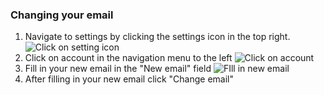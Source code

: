### Changing your email 

1. Navigate to settings by clicking the settings icon in the top right.
![Click on setting icon](/help-img/general/toSettings.jpg)
2. Click on account in the navigation menu to the left
![Click on account](/help-img/account/toAccount.jpg)
3. Fill in your new email in the "New email" field
![FIll in new email](/help-img/account/changeEmail.jpg)
4. After filling in your new email click "Change email"
